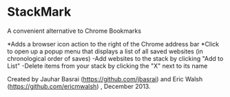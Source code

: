 StackMark
=========

A convenient alternative to Chrome Bookmarks


*Adds a browser icon action to the right of the Chrome address bar
*Click to open up a popup menu that displays a list of all saved websites (in chronological order of saves)
	-Add websites to the stack by clicking "Add to List"
	-Delete items from your stack by clicking the "X" next to its name
	

	
Created by Jauhar Basrai (https://github.com/jbasrai) and Eric Walsh (https://github.com/ericmwalsh) , December 2013.
